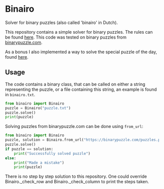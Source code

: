 # Binairo
Solver for binary puzzles (also called 'binairo' in Dutch).

This repository contains a simple solver for binary puzzles. The rules can be found [here](https://binarypuzzle.com/rules.php). This code was tested on binary puzzles from [binarypuzzle.com](https://binarypuzzle.com/).

As a bonus I also implemented a way to solve the special puzzle of the day, found [here](https://binarypuzzle.com/special.php).

## Usage
The code contains a binary class, that can be called on either a string representing the puzzle, or a file containing this string, an example is found in `binairo.txt`.
```py
from binairo import Binairo
puzzle = Binairo("puzzle.txt")
puzzle.solve()
print(puzzle)
```

Solving puzzles from binarypuzzle.com can be done using `from_url`:
```py
from binairo import Binairo
puzzle, solution = Binairo.from_url("https://binarypuzzle.com/puzzles.php?size=12&level=4&nr=12")
puzzle.solve()
if puzzle == solution:
    print("Successfully solved puzzle")
else:
    print("Made a mistake")
    print(puzzle)
```

There is no step by step solution to this repository. One could override Binairo._check_row and Binairo._check_column to print the steps taken.